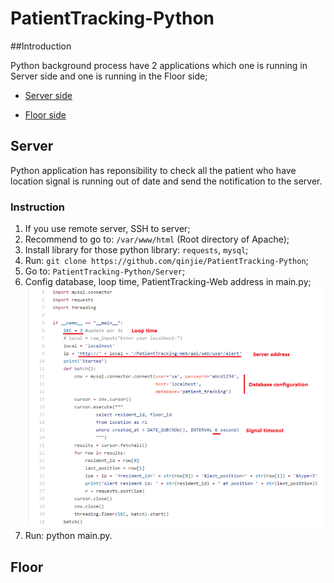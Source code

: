 # PatientTracking-Python

##Introduction

Python background process have 2 applications which one is running in Server side and one is running in the Floor side;
    
- [Server side](#server)
    
- [Floor side](#floor)
    
## Server

Python application has reponsibility to check all the patient who have location signal is running out of date and send the notification to the server.

### Instruction

1. If you use remote server, SSH to server;
2. Recommend to go to: ```/var/www/html``` (Root directory of Apache);
3. Install library for those python library: ```requests```, ```mysql```;
4. Run: ```git clone https://github.com/qinjie/PatientTracking-Python```;
5. Go to: ```PatientTracking-Python/Server```;
6. Config database, loop time, PatientTracking-Web address in main.py;<br>
![Config Image](https://github.com/qinjie/PatientTracking-Python/blob/master/config_server.png)
7. Run: python main.py.


## Floor